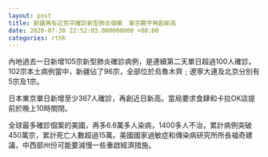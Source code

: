 ```yaml
---
layout: post
title: 新疆再有近百宗確診新型肺炎個案　東京數字再創新高
date: 2020-07-30 22:52:03.000000000 +08:00
categories: rthk
---
```


內地過去一日新增105宗新型肺炎確診病例，是連續第二天單日超過100人確診。102宗本土病例當中，新疆佔了96宗，全部位於烏魯木齊﹔遼寧大連及北京分別有5宗及1宗。

日本東京單日新增至少367人確診，再創近日新高。當局要求食肆和卡拉OK店提前於晚上10時關閉。

全球最多確診個案的美國，再多6.6萬多人染病，1400多人不治，累計病例突破450萬宗，累計死亡人數超過15萬。美國國家過敏症和傳染病研究所所長福奇建議，中西部州份可能要減慢一些重啟經濟措施。
